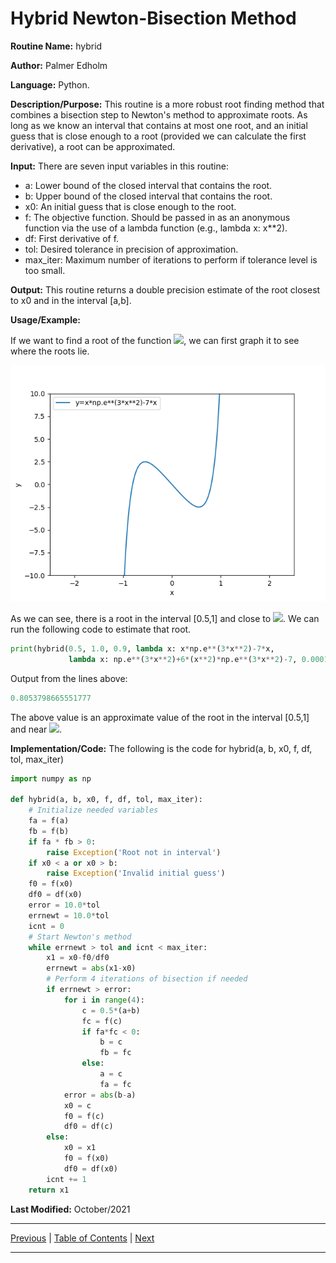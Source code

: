 # Hybrid Newton-Bisection Method

**Routine Name:** hybrid

**Author:** Palmer Edholm

**Language:** Python.

**Description/Purpose:** This routine is a more robust root finding method that combines a bisection step to Newton's method to approximate roots. As long as we know an interval that contains at most one root, and an initial guess that is close enough to a root (provided we can calculate the first derivative), a root can be approximated.

**Input:** There are seven input variables in this routine:

* a: Lower bound of the closed interval that contains the root.
* b: Upper bound of the closed interval that contains the root.
* x0: An initial guess that is close enough to the root.
* f: The objective function. Should be passed in as an anonymous function via the use of a lambda function (e.g., lambda x: x**2).
* df: First derivative of f.
* tol: Desired tolerance in precision of approximation.
* max_iter: Maximum number of iterations to perform if tolerance level is too small.

**Output:** This routine returns a double precision estimate of the root closest to x0 and in the interval [a,b].

**Usage/Example:**

If we want to find a root of the function <img src="https://render.githubusercontent.com/render/math?math=xe^{3x^2}-7x">, we can first graph it to see where the roots lie.

![alt text](sheet4_3.png)

As we can see, there is a root in the interval [0.5,1] and close to <img src="https://render.githubusercontent.com/render/math?math=x=0.9">. We can run the following code to estimate that root.

```python
print(hybrid(0.5, 1.0, 0.9, lambda x: x*np.e**(3*x**2)-7*x, 
             lambda x: np.e**(3*x**2)+6*(x**2)*np.e**(3*x**2)-7, 0.0001, 100))
```

Output from the lines above:

```python
0.8053798665551777
```

The above value is an approximate value of the root in the interval [0.5,1] and near <img src="https://render.githubusercontent.com/render/math?math=x=0.9">.

**Implementation/Code:** The following is the code for hybrid(a, b, x0, f, df, tol, max_iter)

```python
import numpy as np

def hybrid(a, b, x0, f, df, tol, max_iter):
    # Initialize needed variables
    fa = f(a)
    fb = f(b)
    if fa * fb > 0:
        raise Exception('Root not in interval')
    if x0 < a or x0 > b:
        raise Exception('Invalid initial guess')
    f0 = f(x0)
    df0 = df(x0)
    error = 10.0*tol
    errnewt = 10.0*tol
    icnt = 0
    # Start Newton's method
    while errnewt > tol and icnt < max_iter:
        x1 = x0-f0/df0
        errnewt = abs(x1-x0)
        # Perform 4 iterations of bisection if needed
        if errnewt > error:
            for i in range(4):
                c = 0.5*(a+b)
                fc = f(c)
                if fa*fc < 0:
                    b = c
                    fb = fc
                else:
                    a = c
                    fa = fc
            error = abs(b-a)
            x0 = c
            f0 = f(c)
            df0 = df(c)
        else:
            x0 = x1
            f0 = f(x0)
            df0 = df(x0)
        icnt += 1
    return x1
```

**Last Modified:** October/2021

<hr>

[Previous](secant.md)
| [Table of Contents](toc/manual_toc.md)
| [Next]()

<hr>
